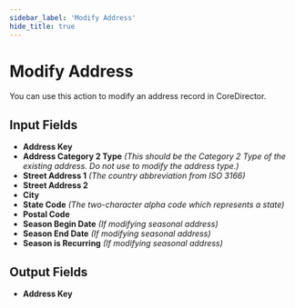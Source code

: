 ```yaml
---
sidebar_label: 'Modify Address'
hide_title: true
---
```


# Modify Address

You can use this action to modify an address record in CoreDirector.

## Input Fields

- **Address Key**
- **Address Category 2 Type** *(This should be the Category 2 Type of the existing address. Do not use to modify the address type.)*
- **Street Address 1** *(The country abbreviation from ISO 3166)*
- **Street Address 2**
- **City**
- **State Code** *(The two-character alpha code which represents a state)*
- **Postal Code**
- **Season Begin Date** *(If modifying seasonal address)*
- **Season End Date** *(If modifying seasonal address)*
- **Season is Recurring** *(If modifying seasonal address)*

## Output Fields

- **Address Key**
